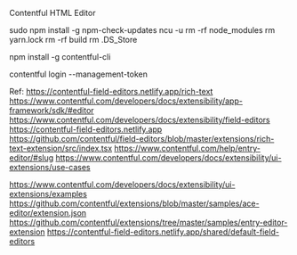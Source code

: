 Contentful HTML Editor

sudo npm install -g npm-check-updates
ncu -u
rm -rf node_modules
rm yarn.lock
rm -rf build
rm .DS_Store

npm install -g contentful-cli

contentful login --management-token 

Ref:
https://contentful-field-editors.netlify.app/rich-text
https://www.contentful.com/developers/docs/extensibility/app-framework/sdk/#editor
https://www.contentful.com/developers/docs/extensibility/field-editors
https://contentful-field-editors.netlify.app
https://github.com/contentful/field-editors/blob/master/extensions/rich-text-extension/src/index.tsx
https://www.contentful.com/help/entry-editor/#slug
https://www.contentful.com/developers/docs/extensibility/ui-extensions/use-cases


https://www.contentful.com/developers/docs/extensibility/ui-extensions/examples
https://github.com/contentful/extensions/blob/master/samples/ace-editor/extension.json
https://github.com/contentful/extensions/tree/master/samples/entry-editor-extension
https://contentful-field-editors.netlify.app/shared/default-field-editors